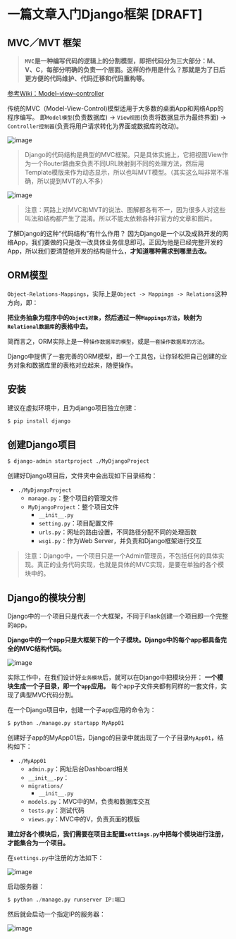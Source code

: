 # 一篇文章入门Django框架 [DRAFT]


## MVC／MVT 框架

> **`MVC`是一种编写代码的逻辑上的分割模型，即把代码分为三大部分：M、V、C，每部分明确的负责一个层面。这样的作用是什么？那就是为了日后更方便的代码维护、代码迁移和代码重构等。**

[参考Wiki：Model–view–controller](https://www.wikiwand.com/en/Model%E2%80%93view%E2%80%93controller)

传统的MVC（Model-View-Control)模型适用于大多数的桌面App和网络App的程序编写。
即`Model模型`(负责数据库) -> `View视图`(负责将数据显示为最终界面) -> `Controller控制器`(负责将用户请求转化为界面或数据库的改动)。


![image](https://user-images.githubusercontent.com/14041622/49124607-0a18aa80-f2f8-11e8-80c8-fe8070fc00e4.png)


> Django的代码结构是典型的MVC框架。只是具体实施上，它把视图View作为一个Router路由来负责不同URL映射到不同的处理方法，然后用Template模版来作为动态显示，所以也叫MVT模型。（其实这么叫非常不准确，所以提到MVT的人不多）

![image](https://user-images.githubusercontent.com/14041622/49125230-4b11be80-f2fa-11e8-8017-9a072d35c80b.png)

> 注意：网路上对MVC和MVT的说法、图解都各有不一，因为很多人对这些叫法和结构都产生了混淆。所以不能太依赖各种非官方的文章和图片。


了解Django的这种“代码结构”有什么作用？
因为Django是一个以及成熟开发的网络App，我们要做的只是改一改具体业务信息即可。正因为他是已经完整开发的App，所以我们要清楚他开发的结构是什么，**才知道哪种需求到哪里去改。**




## ORM模型

`Object-Relations-Mappings`，实际上是`Object -> Mappings -> Relations`这种方向，即：

**把业务抽象为程序中的`Object对象`，然后通过一种`Mappings方法`，映射为`Relational数据库`的表格中去。**

简而言之，ORM实际上是一种`操作数据库的模型`，或是`一套操作数据库的方法`。

Django中提供了一套完善的ORM模型，即一个工具包，让你轻松把自己创建的业务对象和数据库里的表格对应起来，随便操作。




## 安装

建议在虚拟环境中，且为django项目独立创建：
```sh
$ pip install django
```

## 创建Django项目

```sh
$ django-admin startproject ./MyDjangoProject
```

创建好Django项目后，文件夹中会出现如下目录结构：
- `./MyDjangoProject`
    - `manage.py`：整个项目的管理文件
    - `MyDjangoProject`：整个项目文件
        - `__init__.py`
        - `setting.py`：项目配置文件
        - `urls.py`：网址的路由设置，不同路径分配不同的处理函数
        - `wsgi.py`：作为Web Server，并负责和Django框架进行交互

> 注意：Django中，一个项目只是一个Admin管理员，不包括任何的具体实现。真正的业务代码实现，也就是具体的MVC实现，是要在单独的各个模块中的。

## Django的模块分割

Django中的一个项目只是代表一个大框架，不同于Flask创建一个项目即一个完整的app。

**Django中的一个app只是大框架下的一个子模块。Django中的每个app都具备完全的MVC结构代码。**

![image](https://user-images.githubusercontent.com/14041622/49100465-fd239900-f2ae-11e8-943b-b8c12de9f860.png)


实际工作中，在我们设计好`业务模块`后，就可以在Django中把模块分开： **一个模块生成一个子目录，即一个`app`应用。** 每个app子文件夹都有同样的一套文件，实现了典型MVC代码分割。

在一个Django项目中，创建一个子app应用的命令为：
```sh
$ python ./manage.py startapp MyApp01
```
创建好子app的MyApp01后，Django的目录中就出现了一个子目录`MyApp01`，结构如下：
- `./MyApp01`
    - `admin.py`：网址后台Dashboard相关
    - `__init__.py`：
    - `migrations/`
        - `__init__.py`
    - `models.py`：MVC中的M，负责和数据库交互
    - `tests.py`：测试代码
    - `views.py`：MVC中的V，负责页面的模版


**建立好各个模块后，我们需要在项目主配置`settings.py`中把每个模块进行注册，才能集合为一个项目。**

在`settings.py`中注册的方法如下：

![image](https://user-images.githubusercontent.com/14041622/49101464-3957f900-f2b1-11e8-86bc-56db39426a36.png)


启动服务器：
```py
$ python ./manage.py runserver IP:端口
```

然后就会启动一个指定IP的服务器：

![image](https://user-images.githubusercontent.com/14041622/49101587-85a33900-f2b1-11e8-9e11-917f716f3ad5.png)

